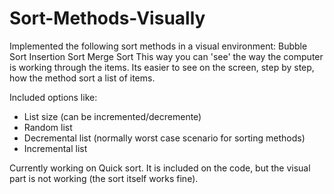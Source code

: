 # Sort-Methods-Visually

Implemented the following sort methods in a visual environment:
    Bubble Sort
    Insertion Sort
    Merge Sort
This way you can 'see' the way the computer is working through the items.
Its easier to see on the screen, step by step, how the method sort a list of items.

Included options like:
- List size (can be incremented/decremente)
- Random list
- Decremental list (normally worst case scenario for sorting methods)
- Incremental list

Currently working on Quick sort. 
It is included on the code, but the visual part is not working (the sort itself works fine).
